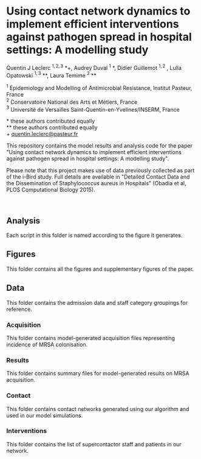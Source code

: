 # Using contact network dynamics to implement efficient interventions against pathogen spread in hospital settings: A modelling study
Quentin J Leclerc $^{1,2,3}$ *+, Audrey Duval $^{1}$ *,  Didier Guillemot $^{1,2}$ , Lulla Opatowski $^{1,3}$ **, Laura Temime $^{2}$ **

$^{1}$ Epidemiology and Modelling of Antimicrobial Resistance, Institut Pasteur, France  
$^{2}$ Conservatoire National des Arts et Métiers, France  
$^{3}$ Université de Versailles Saint-Quentin-en-Yvelines/INSERM, France  

\* these authors contributed equally  
** these authors contributed equally  
\+ quentin.leclerc@pasteur.fr  

This repository contains the model results and analysis code for the paper "Using contact network dynamics to implement efficient interventions against pathogen spread in hospital settings: A modelling study".

Please note that this project makes use of data previously collected as part of the i-Bird study. Full details are available in "Detailed Contact Data and the Dissemination of Staphylococcus aureus in Hospitals" (Obadia et al, PLOS Computational Biology 2015).

<br/>

## Analysis
Each script in this folder is named according to the figure it generates. 

## Figures
This folder contains all the figures and supplementary figures of the paper.

## Data
This folder contains the admission data and staff category groupings for reference.

### Acquisition
This folder contains model-generated acquisition files representing incidence of MRSA colonisation.

### Results
This folder contains summary files for model-generated results on MRSA acquisition.

### Contact
This folder contains contact networks generated using our algorithm and used in our model simulations. 

### Interventions
This folder contains the list of supercontactor staff and patients in our network.


